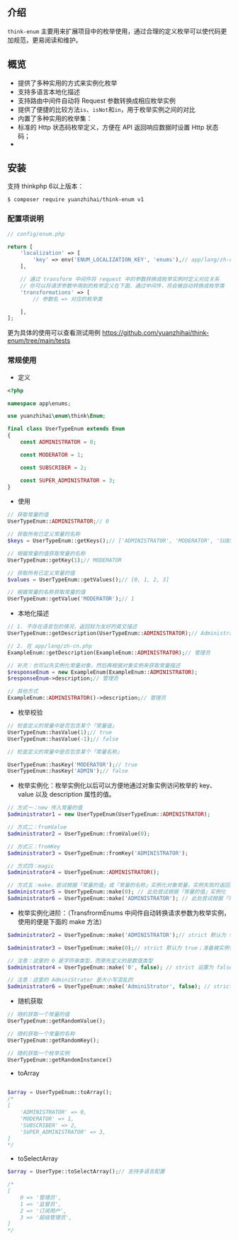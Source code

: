 ## 介绍

`think-enum` 主要用来扩展项目中的枚举使用，通过合理的定义枚举可以使代码更加规范，更易阅读和维护。

## 概览

- 提供了多种实用的方式来实例化枚举
- 支持多语言本地化描述
- 支持路由中间件自动将 Request 参数转换成相应枚举实例
- 提供了便捷的比较方法`is`、`isNot`和`in`，用于枚举实例之间的对比
- 内置了多种实用的枚举集：
 - 标准的 Http 状态码枚举定义，方便在 API 返回响应数据时设置 Http 状态码；
- 
## 安装
 支持 thinkphp 6以上版本：

```shell
$ composer require yuanzhihai/think-enum v1
```

### 配置项说明
```php
// config/enum.php

return [
    'localization' => [
        'key' => env('ENUM_LOCALIZATION_KEY', 'enums'),// app/lang/zh-cn.php enums key
    ],

    // 通过 transform 中间件将 request 中的参数转换成枚举实例时定义对应关系
    // 你可以将请求参数中用到的枚举定义在下面，通过中间件，将会被自动转换成枚举类
    'transformations' => [
        // 参数名 => 对应的枚举类

    ],
];

```

更为具体的使用可以查看测试用例 https://github.com/yuanzhihai/think-enum/tree/main/tests

### 常规使用

- 定义

```php
<?php

namespace app\enums;

use yuanzhihai\enum\think\Enum;

final class UserTypeEnum extends Enum
{
    const ADMINISTRATOR = 0;

    const MODERATOR = 1;

    const SUBSCRIBER = 2;

    const SUPER_ADMINISTRATOR = 3;
}
```

- 使用

```php
// 获取常量的值
UserTypeEnum::ADMINISTRATOR;// 0

// 获取所有已定义常量的名称
$keys = UserTypeEnum::getKeys();// ['ADMINISTRATOR', 'MODERATOR', 'SUBSCRIBER', 'SUPER_ADMINISTRATOR']

// 根据常量的值获取常量的名称
UserTypeEnum::getKey(1);// MODERATOR

// 获取所有已定义常量的值
$values = UserTypeEnum::getValues();// [0, 1, 2, 3]

// 根据常量的名称获取常量的值
UserTypeEnum::getValue('MODERATOR');// 1
```

- 本地化描述
```php
// 1. 不存在语言包的情况，返回较为友好的英文描述
UserTypeEnum::getDescription(UserTypeEnum::ADMINISTRATOR);// Administrator

// 2. 在 app/lang/zh-cn.php 
ExampleEnum::getDescription(ExampleEnum::ADMINISTRATOR);// 管理员

// 补充：也可以先实例化常量对象，然后再根据对象实例来获取常量描述
$responseEnum = new ExampleEnum(ExampleEnum::ADMINISTRATOR);
$responseEnum->description;// 管理员

// 其他方式
ExampleEnum::ADMINISTRATOR()->description;// 管理员
```
- 枚举校验

```php
// 检查定义的常量中是否包含某个「常量值」
UserTypeEnum::hasValue(1);// true
UserTypeEnum::hasValue(-1);// false

// 检查定义的常量中是否包含某个「常量名称」 

UserTypeEnum::hasKey('MODERATOR');// true
UserTypeEnum::hasKey('ADMIN');// false
```


- 枚举实例化：枚举实例化以后可以方便地通过对象实例访问枚举的 key、value 以及 description 属性的值。

```php
// 方式一：new 传入常量的值
$administrator1 = new UserTypeEnum(UserTypeEnum::ADMINISTRATOR);

// 方式二：fromValue
$administrator2 = UserTypeEnum::fromValue(0);

// 方式三：fromKey
$administrator3 = UserTypeEnum::fromKey('ADMINISTRATOR');

// 方式四：magic
$administrator4 = UserTypeEnum::ADMINISTRATOR();

// 方式五：make，尝试根据「常量的值」或「常量的名称」实例化对象常量，实例失败时返回原先传入的值
$administrator5 = UserTypeEnum::make(0); // 此处尝试根据「常量的值」实例化
$administrator6 = UserTypeEnum::make('ADMINISTRATOR'); // 此处尝试根据「常量的名称」实例化
```
- 枚举实例化进阶：（TransfrormEnums 中间件自动转换请求参数为枚举实例，使用的便是下面的 make 方法）

```php
$administrator2 = UserTypeEnum::make('ADMINISTRATOR');// strict 默认为 true；准备被实例化

$administrator3 = UserTypeEnum::make(0);// strict 默认为 true；准备被实例化

// 注意：这里的 0 是字符串类型，而原先定义的是数值类型
$administrator4 = UserTypeEnum::make('0', false); // strict 设置为 false，不校验传入值的类型；会被准确实例化

// 注意：这里的 AdminiStrator 是大小写混乱的
$administrator6 = UserTypeEnum::make('AdminiStrator', false); // strict 设置为 false，不校验传入值的大小写；会被准确实例化
```
- 随机获取

```php
// 随机获取一个常量的值
UserTypeEnum::getRandomValue();

// 随机获取一个常量的名称
UserTypeEnum::getRandomKey();

// 随机获取一个枚举实例
UserTypeEnum::getRandomInstance()
```

- toArray

```php

$array = UserTypeEnum::toArray();
/*
[
    'ADMINISTRATOR' => 0,
    'MODERATOR' => 1,
    'SUBSCRIBER' => 2,
    'SUPER_ADMINISTRATOR' => 3,
]
*/

```

- toSelectArray

```php
$array = UserType::toSelectArray();// 支持多语言配置

/*
[
    0 => '管理员',
    1 => '监督员',
    2 => '订阅用户',
    3 => '超级管理员',
]
*/
```


